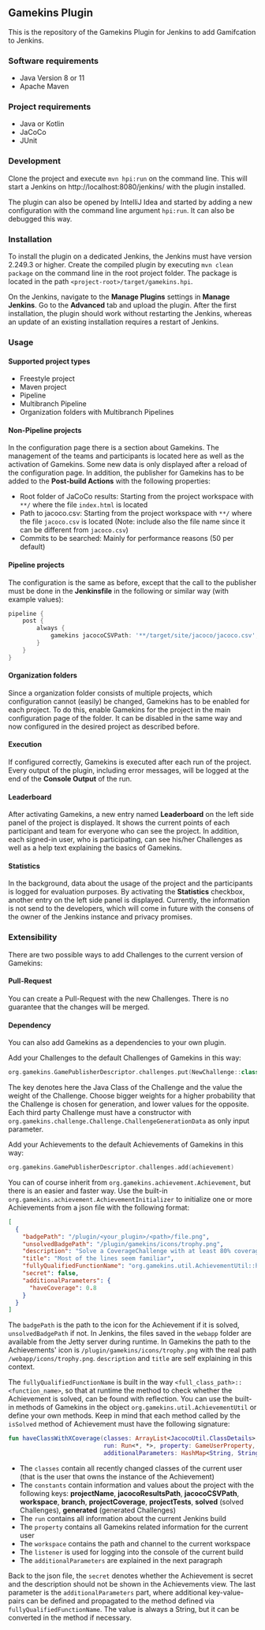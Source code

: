 ## Gamekins Plugin
This is the repository of the Gamekins Plugin for Jenkins to add Gamifcation to Jenkins. 

### Software requirements
- Java Version 8 or 11
- Apache Maven

### Project requirements
- Java or Kotlin
- JaCoCo
- JUnit

### Development
Clone the project and execute ```mvn hpi:run``` on the command line. This will start a Jenkins on 
http://localhost:8080/jenkins/ with the plugin installed.

The plugin can also be opened by IntelliJ Idea and started by adding a new configuration with the command line 
argument ```hpi:run```. It can also be debugged this way.

### Installation
To install the plugin on a dedicated Jenkins, the Jenkins must have version 2.249.3 or higher. Create the compiled 
plugin by executing ```mvn clean package``` on the command line in the root project folder. The package is located in 
the path ```<project-root>/target/gamekins.hpi```.

On the Jenkins, navigate to the **Manage Plugins** settings in **Manage Jenkins**. Go to the **Advanced** tab and 
upload the plugin. After the first installation, the plugin should work without restarting the Jenkins, whereas an 
update of an existing installation requires a restart of Jenkins.

### Usage

#### Supported project types
 - Freestyle project
 - Maven project
 - Pipeline
 - Multibranch Pipeline
 - Organization folders with Multibranch Pipelines
 
#### Non-Pipeline projects
In the configuration page there is a section about Gamekins. The management of the teams and participants is located 
here as well as the activation of Gamekins. Some new data is only displayed after a reload of the configuration page. 
In addition, the publisher for Gamekins has to be added to the **Post-build Actions** with the following properties:

- Root folder of JaCoCo results: Starting from the project workspace with ```**/``` where the file ```index.html``` 
is located
- Path to jacoco.csv: Starting from the project workspace with ```**/``` where the file ```jacoco.csv``` is located 
(Note: include also the file name since it can be different from ```jacoco.csv```)
- Commits to be searched: Mainly for performance reasons (50 per default)
 
#### Pipeline projects
The configuration is the same as before, except that the call to the publisher must be done in the **Jenkinsfile** 
in the following or similar way (with example values):
 
```groovy
pipeline {
    post {
        always {
            gamekins jacocoCSVPath: '**/target/site/jacoco/jacoco.csv', jacocoResultsPath: '**/target/site/jacoco/', searchCommitCount: 50
        }
    }
}
```
 
#### Organization folders
Since a organization folder consists of multiple projects, which configuration cannot (easily) be changed, Gamekins 
has to be enabled for each project. To do this, enable Gamekins for the project in the main configuration page of 
the folder. It can be disabled in the same way and now configured in the desired project as described before.
 
#### Execution
If configured correctly, Gamekins is executed after each run of the project. Every output of the plugin, including 
error messages, will be logged at the end of the **Console Output** of the run.

#### Leaderboard
After activating Gamekins, a new entry named **Leaderboard** on the left side panel of the project is displayed. 
It shows the current points of each participant and team for everyone who can see the project. In addition, each 
signed-in user, who is participating, can see his/her Challenges as well as a help text explaining the basics of 
Gamekins.

#### Statistics
In the background, data about the usage of the project and the participants is logged for evaluation purposes. 
By activating the **Statistics** checkbox, another entry on the left side panel is displayed. Currently, the 
information is not send to the developers, which will come in future with the consens of the owner of the Jenkins 
instance and privacy promises.

### Extensibility
There are two possible ways to add Challenges to the current version of Gamekins:

#### Pull-Request
You can create a Pull-Request with the new Challenges. There is no guarantee that the changes will be merged.

#### Dependency
You can also add Gamekins as a dependencies to your own plugin. 

Add your Challenges to the default Challenges of Gamekins in this way:

```kotlin
org.gamekins.GamePublisherDescriptor.challenges.put(NewChallenge::class.java, weight)
```

The key denotes here the Java Class of the Challenge and the value the weight of the Challenge. Choose
bigger weights for a higher probability that the Challenge is chosen for generation, and lower values for
the opposite. Each third party Challenge must have a constructor with 
```org.gamekins.challenge.Challenge.ChallengeGenerationData``` as only input parameter.

Add your Achievements to the default Achievements of Gamekins in this way:
```kotlin
org.gamekins.GamePublisherDescriptor.challenges.add(achievement)
```

You can of course inherit from ```org.gamekins.achievement.Achievement```, but there is an easier and faster way. 
Use the built-in ```org.gamekins.achievement.AchievementInitializer``` to initialize one or more Achievements from a 
json file with the following format:

```json
[
  {
    "badgePath": "/plugin/<your_plugin>/<path>/file.png",
    "unsolvedBadgePath": "/plugin/gamekins/icons/trophy.png",
    "description": "Solve a CoverageChallenge with at least 80% coverage in the required class",
    "title": "Most of the lines seem familiar",
    "fullyQualifiedFunctionName": "org.gamekins.util.AchievementUtil::haveClassWithXCoverage",
    "secret": false,
    "additionalParameters": {
      "haveCoverage": 0.8
    }
  }
]
```

The ```badgePath``` is the path to the icon for the Achievement if it is solved, ```unsolvedBadgePath``` if not. 
In Jenkins, the files saved in the ```webapp``` folder are available from the Jetty server during runtime. 
In Gamekins the path to the Achievements' icon is ```/plugin/gamekins/icons/trophy.png``` with the real path
```/webapp/icons/trophy.png```. ```description``` and ```title``` are self explaining in this context.

The ```fullyQualifiedFunctionName``` is built in the way ```<full_class_path>::<function_name>```, so that at runtime 
the method to check whether the Achievement is solved, can be found with reflection. You can use the built-in methods 
of Gamekins in the object ```org.gamekins.util.AchievementUtil``` or define your own methods. Keep in mind that each 
method called by the ```isSolved``` method of Achievement must have the following signature:

```kotlin
fun haveClassWithXCoverage(classes: ArrayList<JacocoUtil.ClassDetails>, constants: HashMap<String, String>,
                           run: Run<*, *>, property: GameUserProperty, workspace: FilePath, listener: TaskListener,
                           additionalParameters: HashMap<String, String>): Boolean
```

- The ```classes``` contain all recently changed classes of the current user (that is the user that owns the instance 
of the Achievement)
- The ```constants``` contain information and values about the project with the following keys: **projectName**, 
  **jacocoResultsPath**, **jacocoCSVPath**, **workspace**, **branch**, **projectCoverage**, **projectTests**, 
  **solved** (solved Challenges), **generated** (generated Challenges)
- The ```run``` contains all information about the current Jenkins build
- The ```property``` contains all Gamekins related information for the current user
- The ```workspace``` contains the path and channel to the current workspace
- The ```listener``` is used for logging into the console of the current build
- The ```additionalParameters``` are explained in the next paragraph

Back to the json file, the ```secret``` denotes whether the Achievement is secret and the description should not be 
shown in the Achievements view. The last parameter is the ```additionalParameters``` part, where additional 
key-value-pairs can be defined and propagated to the method defined via ```fullyQualifiedFunctionName```. The value is 
always a String, but it can be converted in the method if necessary.